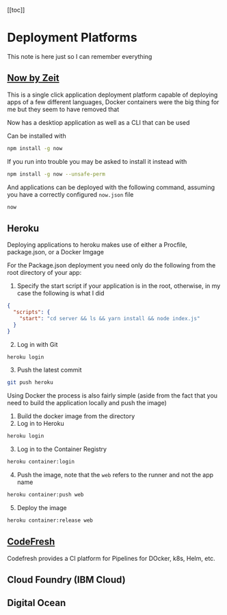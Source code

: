 [[toc]]

# Deployment Platforms

This note is here just so I can remember everything

## [Now by Zeit](https://zeit.co/)

This is a single click application deployment platform capable of deploying apps of a few different languages, Docker containers were the big thing for me but they seem to have removed that

Now has a desktiop application as well as a CLI that can be used

Can be installed with

```bash
npm install -g now
```

If you run into trouble you may be asked to install it instead with

```bash
npm install -g now --unsafe-perm
```


And applications can be deployed with the following command, assuming you have a correctly configured `now.json` file

```bash
now
```

## Heroku

Deploying applications to heroku makes use of either a Procfile, package.json, or a Docker Imgage

For the Package.json deployment you need only do the following from the root directory of your app:

1. Specify the start script if your application is in the root, otherwise, in my case the following is what I did

```json
{
  "scripts": {
    "start": "cd server && ls && yarn install && node index.js"
  }
}

```
2. Log in with Git

```bash
heroku login
```

3. Push the latest commit

```bash
git push heroku
```

Using Docker the process is also fairly simple (aside from the fact that you need to build the application locally and push the image)

1. Build the docker image from the directory
2. Log in to Heroku

```bash
heroku login
```

3. Log in to the Container Registry

```bash
heroku container:login
```

4. Push the image, note that the `web` refers to the runner and not the app name

```bash
heroku container:push web
```

5. Deploy the image

```bash
heroku container:release web
```

## [CodeFresh](https://g.codefresh.io)

Codefresh provides a CI platform for Pipelines for DOcker, k8s, Helm, etc.

## Cloud Foundry (IBM Cloud)
## Digital Ocean